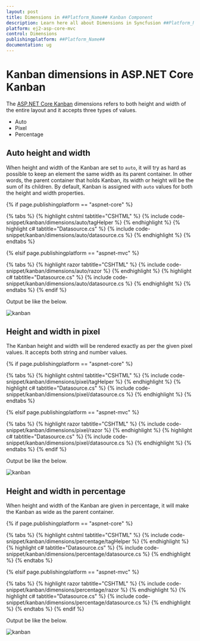 ```yaml
---
layout: post
title: Dimensions in ##Platform_Name## Kanban Component
description: Learn here all about Dimensions in Syncfusion ##Platform_Name## Kanban component of Syncfusion Essential JS 2 and more.
platform: ej2-asp-core-mvc
control: Dimensions
publishingplatform: ##Platform_Name##
documentation: ug
---
```



# Kanban dimensions in ASP.NET Core Kanban

The [ASP.NET Core Kanban](https://www.syncfusion.com/aspnet-core-ui-controls/kanban-board) dimensions refers to both height and width of the entire layout and it accepts three types of values.

* Auto
* Pixel
* Percentage

## Auto height and width

When height and width of the Kanban are set to `auto`, it will try as hard as possible to keep an element the same width as its parent container. In other words, the parent container that holds Kanban, its width or height will be the sum of its children. By default, Kanban is assigned with `auto` values for both the height and width properties.

{% if page.publishingplatform == "aspnet-core" %}

{% tabs %}
{% highlight cshtml tabtitle="CSHTML" %}
{% include code-snippet/kanban/dimensions/auto/tagHelper %}
{% endhighlight %}
{% highlight c# tabtitle="Datasource.cs" %}
{% include code-snippet/kanban/dimensions/auto/datasource.cs %}
{% endhighlight %}
{% endtabs %}

{% elsif page.publishingplatform == "aspnet-mvc" %}

{% tabs %}
{% highlight razor tabtitle="CSHTML" %}
{% include code-snippet/kanban/dimensions/auto/razor %}
{% endhighlight %}
{% highlight c# tabtitle="Datasource.cs" %}
{% include code-snippet/kanban/dimensions/auto/datasource.cs %}
{% endhighlight %}
{% endtabs %}
{% endif %}



Output be like the below.

![kanban](./images/auto.PNG)

## Height and width in pixel

The Kanban height and width will be rendered exactly as per the given pixel values. It accepts both string and number values.

{% if page.publishingplatform == "aspnet-core" %}

{% tabs %}
{% highlight cshtml tabtitle="CSHTML" %}
{% include code-snippet/kanban/dimensions/pixel/tagHelper %}
{% endhighlight %}
{% highlight c# tabtitle="Datasource.cs" %}
{% include code-snippet/kanban/dimensions/pixel/datasource.cs %}
{% endhighlight %}
{% endtabs %}

{% elsif page.publishingplatform == "aspnet-mvc" %}

{% tabs %}
{% highlight razor tabtitle="CSHTML" %}
{% include code-snippet/kanban/dimensions/pixel/razor %}
{% endhighlight %}
{% highlight c# tabtitle="Datasource.cs" %}
{% include code-snippet/kanban/dimensions/pixel/datasource.cs %}
{% endhighlight %}
{% endtabs %}
{% endif %}



Output be like the below.

![kanban](./images/pixel.PNG)

## Height and width in percentage

When height and width of the Kanban are given in percentage, it will make the Kanban as wide as the parent container.

{% if page.publishingplatform == "aspnet-core" %}

{% tabs %}
{% highlight cshtml tabtitle="CSHTML" %}
{% include code-snippet/kanban/dimensions/percentage/tagHelper %}
{% endhighlight %}
{% highlight c# tabtitle="Datasource.cs" %}
{% include code-snippet/kanban/dimensions/percentage/datasource.cs %}
{% endhighlight %}
{% endtabs %}

{% elsif page.publishingplatform == "aspnet-mvc" %}

{% tabs %}
{% highlight razor tabtitle="CSHTML" %}
{% include code-snippet/kanban/dimensions/percentage/razor %}
{% endhighlight %}
{% highlight c# tabtitle="Datasource.cs" %}
{% include code-snippet/kanban/dimensions/percentage/datasource.cs %}
{% endhighlight %}
{% endtabs %}
{% endif %}



Output be like the below.

![kanban](./images/percentage.PNG)
